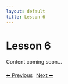 ```yaml
---
layout: default
title: Lesson 6
---
```


# Lesson 6

Content coming soon...

<div style="margin-top: 20px;">
<a href="/docs/intermediate/Lessons/lesson_5.html" style="margin-right: 10px;">⬅ Previous</a><a href="/docs/intermediate/Lessons/lesson_7.html">Next ➡</a>
</div>
